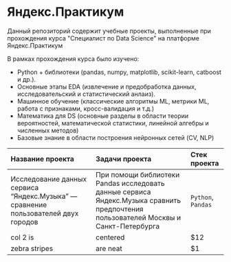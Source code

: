# Яндекс.Практикум
Данный репозиторий содержит учебные проекты, выполненные при прохождения курса "Специалист по Data Science" на платформе Яндекс.Практикум

В рамках прохождения курса было изучено:
* Python + библиотеки (pandas, numpy, matplotlib, scikit-learn, catboost и др.).
* Основные этапы EDA (извлечение и предобработка данных, исследовательский и статистический анлаиз).
* Машинное обучение (классические алгоритмы ML, метрики ML, работа с признаками, кросс-валидация и т.д.)
* Математика для DS (основные разделы в области теории вероятностей, математической статистики, линейной алгебры и численных методов)
* Базовые знание в области построения нейронных сетей (CV, NLP)

| Название проекта | Задачи проекта | Стек проекта  |
| :----   |:-------------   | :-----                |
| Исследование данных сервиса “Яндекс.Музыка” — сравнение пользователей двух городов         | При помощи библиотеки Pandas исследовать данные сервиса Яндекс.Музыка сравнить предпочтения пользователей Москвы и Санкт-Петербурга    | `Python`, `Pandas`                 |
| col 2 is         | centered         |   $12                 |
| zebra stripes    | are neat         |    $1                 |
